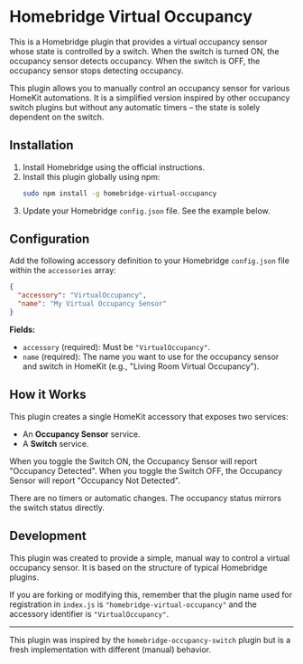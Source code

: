# Homebridge Virtual Occupancy

This is a Homebridge plugin that provides a virtual occupancy sensor whose state is controlled by a switch. When the switch is turned ON, the occupancy sensor detects occupancy. When the switch is OFF, the occupancy sensor stops detecting occupancy.

This plugin allows you to manually control an occupancy sensor for various HomeKit automations. It is a simplified version inspired by other occupancy switch plugins but without any automatic timers – the state is solely dependent on the switch.

## Installation

1. Install Homebridge using the official instructions.
2. Install this plugin globally using npm:
   ```sh
   sudo npm install -g homebridge-virtual-occupancy
   ```
3. Update your Homebridge `config.json` file. See the example below.

## Configuration

Add the following accessory definition to your Homebridge `config.json` file within the `accessories` array:

```json
{
  "accessory": "VirtualOccupancy",
  "name": "My Virtual Occupancy Sensor"
}
```

**Fields:**

*   `accessory` (required): Must be `"VirtualOccupancy"`.
*   `name` (required): The name you want to use for the occupancy sensor and switch in HomeKit (e.g., "Living Room Virtual Occupancy").

## How it Works

This plugin creates a single HomeKit accessory that exposes two services:
*   An **Occupancy Sensor** service.
*   A **Switch** service.

When you toggle the Switch ON, the Occupancy Sensor will report "Occupancy Detected".
When you toggle the Switch OFF, the Occupancy Sensor will report "Occupancy Not Detected".

There are no timers or automatic changes. The occupancy status mirrors the switch status directly.

## Development

This plugin was created to provide a simple, manual way to control a virtual occupancy sensor. It is based on the structure of typical Homebridge plugins.

If you are forking or modifying this, remember that the plugin name used for registration in `index.js` is `"homebridge-virtual-occupancy"` and the accessory identifier is `"VirtualOccupancy"`.

---

This plugin was inspired by the `homebridge-occupancy-switch` plugin but is a fresh implementation with different (manual) behavior.

